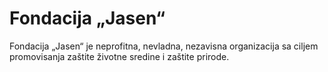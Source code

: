 # Fondacija „Jasen“

Fondacija „Jasen“ je neprofitna, nevladna, nezavisna organizacija sa ciljem promovisanja zaštite životne sredine i zaštite prirode.
